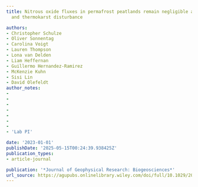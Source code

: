 ```yaml
---
title: Nitrous oxide fluxes in permafrost peatlands remain negligible after wildfire
  and thermokarst disturbance

authors:
- Christopher Schulze
- Oliver Sonnentag
- Carolina Voigt
- Lauren Thompson
- Lona van Delden
- Liam Heffernan
- Guillermo Hernandez-Ramirez
- McKenzie Kuhn
- Sisi Lin
- David Olefeldt
author_notes:
-
-
-
-
-
-
-
- 'Lab PI'

date: '2023-01-01'
publishDate: '2025-05-15T00:24:39.938425Z'
publication_types:
- article-journal

publication: '*Journal of Geophysical Research: Biogeosciences*'
url_source: https://agupubs.onlinelibrary.wiley.com/doi/full/10.1029/2022JG007322
---
```

